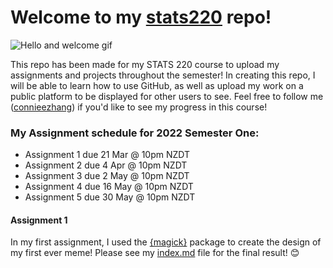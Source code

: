 # Welcome to my [stats220](https://connieezhang.github.io/stats220/) repo!

![Hello and welcome gif](https://c.tenor.com/gPJodWI_nGwAAAAM/welcome.gif)

This repo has been made for my STATS 220 course to upload my assignments and projects throughout the semester! In creating this repo, I will be able to learn how to use GitHub, as well as upload my work on a public platform to be displayed for other users to see. Feel free to follow me ([connieezhang](https://github.com/connieezhang)) if you'd like to see my progress in this course!

### My Assignment schedule for 2022 Semester One:
* Assignment 1 due 21 Mar @ 10pm NZDT
* Assignment 2 due 4 Apr @ 10pm NZDT
* Assignment 3 due 2 May @ 10pm NZDT
* Assignment 4 due 16 May @ 10pm NZDT
* Assignment 5 due 30 May @ 10pm NZDT

#### Assignment 1
In my first assignment, I used the [{magick}](https://cran.r-project.org/web/packages/magick/vignettes/intro.html) package to create the  design of my first ever meme! Please see my [index.md](https://github.com/connieezhang/stats220/blob/main/index.md) file for the final result! 😊 
